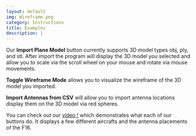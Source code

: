 ```yaml
---
layout: default
img: Wireframe.png
category: Instructions
title: Examples
description: |
---
```

  <p>Our <b>Import Plane Model</b> button currently supports 3D model types obj, ply, and stl. After import the program will display the 3D model you selected and allow you to scale via the scroll wheel on your mouse and rotate via mouse movements.</p>
  <p><b>Toggle Wireframe Mode</b> allows you to visualize the wireframe of the 3D model you imported.</p>
  <p><b>Import Antennas from CSV</b> will allow you to import antenna locations display them on the 3D model via red spheres.</p>
  <p>You can check out our <a href ="https://youtu.be/E1GDdNYzrLE" target = "_blank"> video !</a> which demonstrates what each of our buttons do. It displays a few different aircrafts and the antenna placements of the F16. </p>
